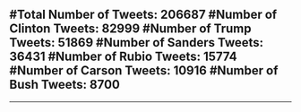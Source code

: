 #Total Number of Tweets: 206687 
#Number of Clinton Tweets: 82999
#Number of Trump Tweets: 51869
#Number of Sanders Tweets: 36431
#Number of Rubio Tweets: 15774
#Number of Carson Tweets: 10916
#Number of Bush Tweets: 8700
---
---
